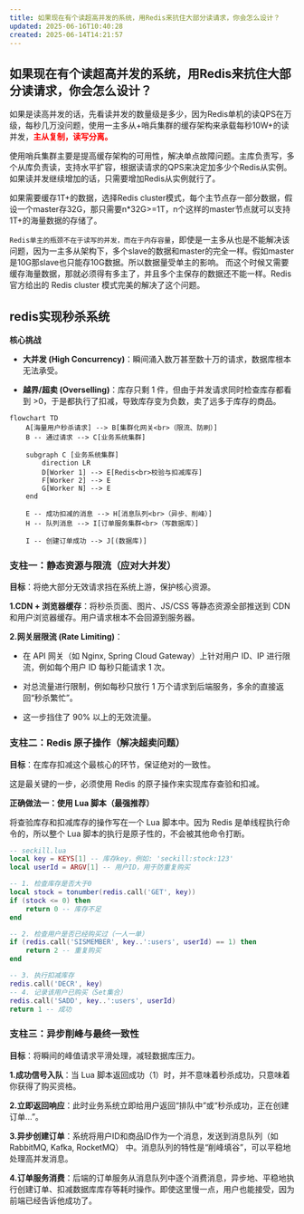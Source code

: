 ```yaml
---
title: 如果现在有个读超高并发的系统，用Redis来抗住大部分读请求，你会怎么设计？
updated: 2025-06-16T10:40:28
created: 2025-06-14T14:21:57
---
```


## 如果现在有个读超高并发的系统，用Redis来抗住大部分读请求，你会怎么设计？
如果是读高并发的话，先看读并发的数量级是多少，因为Redis单机的读QPS在万级，每秒几万没问题，使用一主多从+哨兵集群的缓存架构来承载每秒10W+的读并发，<strong style="color:red">主从复制，读写分离。</strong>

使用哨兵集群主要是提高缓存架构的可用性，解决单点故障问题。主库负责写，多个从库负责读，支持水平扩容，根据读请求的QPS来决定加多少个Redis从实例。如果读并发继续增加的话，只需要增加Redis从实例就行了。

如果需要缓存1T+的数据，选择Redis cluster模式，每个主节点存一部分数据，假设一个master存32G，那只需要n\*32G\>=1T，n个这样的master节点就可以支持1T+的海量数据的存储了。

`Redis单主的瓶颈不在于读写的并发，而在于内存容量`，即使是一主多从也是不能解决该问题，因为一主多从架构下，多个slave的数据和master的完全一样。假如master是10G那slave也只能存10G数据。所以数据量受单主的影响。 而这个时候又需要缓存海量数据，那就必须得有多主了，并且多个主保存的数据还不能一样。Redis官方给出的 Redis cluster 模式完美的解决了这个问题。

## redis实现秒杀系统
**核心挑战**

- **大并发 (High Concurrency)**：瞬间涌入数万甚至数十万的请求，数据库根本无法承受。

- **越界/超卖 (Overselling)**：库存只剩 1 件，但由于并发请求同时检查库存都看到 >0，于是都执行了扣减，导致库存变为负数，卖了远多于库存的商品。

```mermaid
flowchart TD
    A[海量用户秒杀请求] --> B[集群化网关<br>（限流、防刷）]
    B -- 通过请求 --> C[业务系统集群]
    
    subgraph C [业务系统集群]
        direction LR
        D[Worker 1] --> E[Redis<br>校验与扣减库存]
        F[Worker 2] --> E
        G[Worker N] --> E
    end

    E -- 成功扣减的消息 --> H[消息队列<br>（异步、削峰）]
    H -- 队列消息 --> I[订单服务集群<br>（写数据库）]
    
    I -- 创建订单成功 --> J[(数据库)]
```
### 支柱一：静态资源与限流（应对大并发）
**目标**：将绝大部分无效请求挡在系统上游，保护核心资源。

**1.CDN + 浏览器缓存**：将秒杀页面、图片、JS/CSS 等静态资源全部推送到 CDN 和用户浏览器缓存。用户请求根本不会回源到服务器。

**2.网关层限流 (Rate Limiting)**：

- 在 API 网关（如 Nginx, Spring Cloud Gateway）上针对用户 ID、IP 进行限流，例如每个用户 ID 每秒只能请求 1 次。

- 对总流量进行限制，例如每秒只放行 1 万个请求到后端服务，多余的直接返回“秒杀繁忙”。

- 这一步挡住了 90% 以上的无效流量。

### 支柱二：Redis 原子操作（解决超卖问题）
**目标**：在库存扣减这个最核心的环节，保证绝对的一致性。

这是最关键的一步，必须使用 Redis 的原子操作来实现库存查验和扣减。

<b>正确做法一：使用 Lua 脚本（最强推荐）</b>

将查验库存和扣减库存的操作写在一个 Lua 脚本中。因为 Redis 是单线程执行命令的，所以整个 Lua 脚本的执行是原子性的，不会被其他命令打断。

```lua
-- seckill.lua
local key = KEYS[1] -- 库存key，例如: 'seckill:stock:123'
local userId = ARGV[1] -- 用户ID，用于防重复购买

-- 1. 检查库存是否大于0
local stock = tonumber(redis.call('GET', key))
if (stock <= 0) then
    return 0 -- 库存不足
end

-- 2. 检查用户是否已经购买过（一人一单）
if (redis.call('SISMEMBER', key..':users', userId) == 1) then
    return 2 -- 重复购买
end

-- 3. 执行扣减库存
redis.call('DECR', key)
-- 4. 记录该用户已购买（Set集合）
redis.call('SADD', key..':users', userId)
return 1 -- 成功
```

### 支柱三：异步削峰与最终一致性
**目标**：将瞬间的峰值请求平滑处理，减轻数据库压力。

**1.成功信号入队**：当 Lua 脚本返回成功（1）时，并不意味着秒杀成功，只意味着你获得了购买资格。

**2.立即返回响应**：此时业务系统立即给用户返回“排队中”或“秒杀成功，正在创建订单...”。

**3.异步创建订单**：系统将用户ID和商品ID作为一个消息，发送到消息队列（如 RabbitMQ, Kafka, RocketMQ） 中。消息队列的特性是“削峰填谷”，可以平稳地处理高并发消息。

**4.订单服务消费**：后端的订单服务从消息队列中逐个消费消息，异步地、平稳地执行创建订单、扣减数据库库存等耗时操作。即使这里慢一点，用户也能接受，因为前端已经告诉他成功了。
